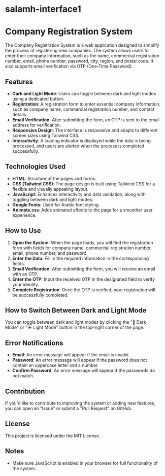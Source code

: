 # salamh-interface1
# Company Registration System

The Company Registration System is a web application designed to simplify the process of registering new companies. The system allows users to enter their company information, such as the name, commercial registration number, email, phone number, password, city, region, and postal code. It also supports email verification via OTP (One-Time Password).

## Features
- **Dark and Light Mode**: Users can toggle between dark and light modes using a dedicated button.
- **Registration**: A registration form to enter essential company information, such as company name, commercial registration number, and contact details.
- **Email Verification**: After submitting the form, an OTP is sent to the email address for verification.
- **Responsive Design**: The interface is responsive and adapts to different screen sizes using Tailwind CSS.
- **Interactivity**: A loading indicator is displayed while the data is being processed, and users are alerted when the process is completed successfully.

## Technologies Used
- **HTML**: Structure of the pages and forms.
- **CSS (Tailwind CSS)**: The page design is built using Tailwind CSS for a flexible and visually appealing layout.
- **JavaScript**: Enhances interactivity and data validation, along with toggling between dark and light modes.
- **Google Fonts**: Used for Arabic font styling.
- **Animate.css**: Adds animated effects to the page for a smoother user experience.

## How to Use
1. **Open the System**: When the page loads, you will find the registration form with fields for company name, commercial registration number, email, phone number, and password.
2. **Enter the Data**: Fill in the required information in the corresponding fields.
3. **Email Verification**: After submitting the form, you will receive an email with an OTP.
4. **Enter the OTP**: Input the received OTP in the designated field to verify your identity.
5. **Complete Registration**: Once the OTP is verified, your registration will be successfully completed.

## How to Switch Between Dark and Light Mode
You can toggle between dark and light modes by clicking the "🌙 Dark Mode" or "☀️ Light Mode" button in the top-right corner of the page.

## Error Notifications
- **Email**: An error message will appear if the email is invalid.
- **Password**: An error message will appear if the password does not contain an uppercase letter and a number.
- **Confirm Password**: An error message will appear if the passwords do not match.

## Contribution
If you'd like to contribute to improving the system or adding new features, you can open an "Issue" or submit a "Pull Request" on GitHub.

## License
This project is licensed under the MIT License.

## Notes
- Make sure JavaScript is enabled in your browser for full functionality of the system.
